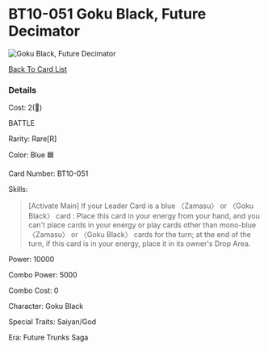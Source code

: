 #  BT10-051 Goku Black, Future Decimator
![Goku Black, Future Decimator](http://www.dbs-cardgame.com/images/cardlist/cardimg/BT10-051.png)

[Back To Card List](./index.md)
### Details 
Cost: 2(🔵) 

BATTLE

Rarity: Rare[R]

Color: Blue 🟦

Card Number: BT10-051

Skills: 
> [Activate Main]
  If your Leader Card is a blue 〈Zamasu〉 or 〈Goku Black〉 card :
  Place this card in your energy from your hand, and you can't place
  cards in your energy or play cards other than mono-blue 〈Zamasu〉
  or 〈Goku Black〉 cards for the turn; at the end of the turn, if
  this card is in your energy, place it in its owner's Drop Area.

Power: 10000

Combo Power: 5000

Combo Cost: 0

Character: Goku Black

Special Traits: Saiyan/God

Era: Future Trunks Saga





[1]: http://www.dbs-cardgame.com/us-en/rule/card_faq.php
[2]: http://www.dbs-cardgame.com/pdf/rulemanual.pdf?ver_1.18_2
